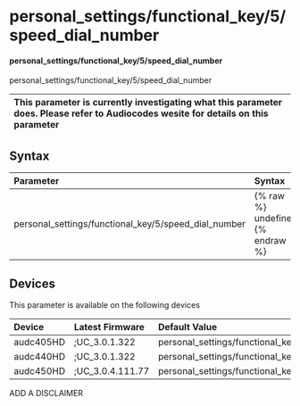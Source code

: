 ﻿---
description: personal_settings/functional_key/5/speed_dial_number
search: false
---

# personal_settings/functional_key/5/speed_dial_number

#### personal_settings/functional_key/5/speed_dial_number

personal_settings/functional_key/5/speed_dial_number


| This parameter is currently investigating what this parameter does. Please refer to Audiocodes wesite for details on this parameter | 
| :--- |

## Syntax
| Parameter | Syntax |
| :--- | :--- |
|personal_settings/functional_key/5/speed_dial_number | {% raw %} undefined {% endraw %}|

## Devices
This parameter is available on the following devices

| Device | Latest Firmware | Default Value |
|:---|:---|:---|
| audc405HD | ;UC_3.0.1.322 | personal_settings/functional_key/5/speed_dial_number= 
| audc440HD | ;UC_3.0.1.322 | personal_settings/functional_key/5/speed_dial_number= 
| audc450HD | ;UC_3.0.4.111.77 | personal_settings/functional_key/5/speed_dial_number= 

ADD A DISCLAIMER
